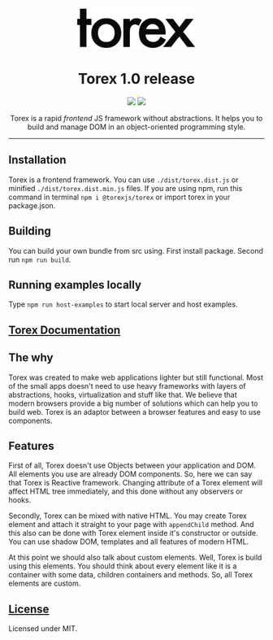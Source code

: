 <p align="center"> <img src="https://github.com/nicoth-in/torex/raw/master/content/Logo.png" height="80px"> </p>
<h1 align="center">Torex 1.0 release</h1>
<p align="center"><a href="https://github.com/nicoth-in/torex/blob/master/LICENSE.md"><img src="https://img.shields.io/badge/license-MIT-blue.svg"></a> <a href="https://circleci.com/gh/nicoth-in/torex/tree/master"><img src="https://circleci.com/gh/nicoth-in/torex/tree/master.svg?style=shield"></a></p>

<p align="center">Torex is a rapid <i>frontend</i> JS framework without abstractions. It helps you to build and manage DOM in an object-oriented programming style.</p>
<hr>

## Installation

Torex is a frontend framework. You can use `./dist/torex.dist.js` or minified `./dist/torex.dist.min.js` files.
If you are using npm, run this command in terminal `npm i @torexjs/torex` or import torex in your package.json.

## Building

You can build your own bundle from src using.
First install package. Second run `npm run build`.

## Running examples locally

Type `npm run host-examples` to start local server and host examples.

## [Torex Documentation](/docs/)

## The why

Torex was created to make web applications lighter but still functional. Most of the small apps doesn't need to use heavy frameworks with layers of abstractions, hooks, virtualization and stuff like that. We believe that modern browsers provide a big number of solutions which can help you to build web. Torex is an adaptor between a browser features and easy to use components.

## Features

First of all, Torex doesn't use Objects between your application and DOM. All elements you use are already DOM components. So, here we can say that Torex is Reactive framework. Changing attribute of a Torex element will affect HTML tree immediately, and this done without any observers or hooks.

Secondly, Torex can be mixed with native HTML. You may create Torex element and attach it straight to your page with `appendChild` method. And this also can be done with Torex element inside it's constructor or outside. You can use shadow DOM, templates and all features of modern HTML.

At this point we should also talk about custom elements. Well, Torex is build using this elements. You should think about every element like it is a container with some data, children containers and methods. So, all Torex elements are custom.

## [License](/LICENSE.md)

Licensed under MIT.
